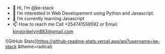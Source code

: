 - 👋 Hi, I’m @ke-stack
- 👀 I’m interested in Web Developement using Python and Javascript. 
- 🌱 I’m currently learning Javascript
- 📫 How to reach me Call +254741559592 or Email: kingorikelvin883@gmail.com

<!---
ke-stack/ke-stack is a ✨ special ✨ repository because its `README.md` (this file) appears on your GitHub profile.
You can click the Preview link to take a look at your changes.
--->
![GitHub Stats](https://github-readme-stats.vercel.app/api?username=ke-stack &theme=radical)
